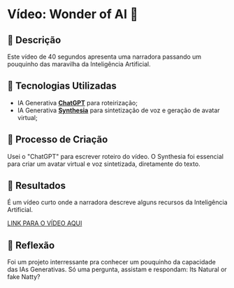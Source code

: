 # Vídeo: Wonder of AI 🎥

## 📒 Descrição
Este vídeo de 40 segundos apresenta uma narradora passando um pouquinho das maravilha da Inteligência Artificial.

## 🤖 Tecnologias Utilizadas
- IA Generativa **[ChatGPT](https://chat.openai.com)** para roteirização;
- IA Generativa **[Synthesia](https://app.synthesia.io/)** para sintetização de voz e geração de avatar virtual;

## 🧐 Processo de Criação
Usei o "ChatGPT" para escrever roteiro do vídeo. O Synthesia foi essencial para criar um avatar virtual e voz sintetizada, diretamente do texto.

## 🚀 Resultados
É um vídeo curto onde a narradora descreve alguns recursos da Inteligência Artificial.

[LINK PARA O VÍDEO AQUI](https://github.com/vaniomorais/lab-natty-or-not/blob/main/exemplos/Wonders%20of%20AI.mp4)

## 💭 Reflexão
Foi um projeto interressante pra conhecer um pouquinho da capacidade das IAs Generativas. Só uma pergunta, assistam e respondam: Its Natural or fake Natty?
